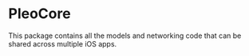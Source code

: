 # PleoCore

This package contains all the models and networking code that can be shared across multiple iOS apps.
